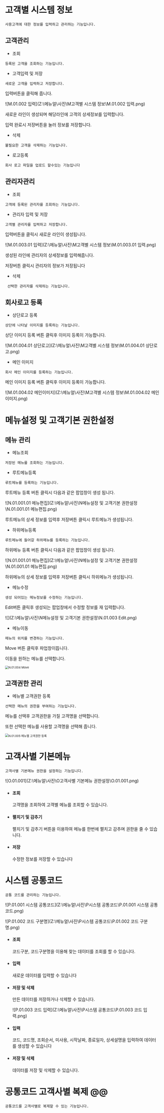 

# 고객별 시스템 정보

```
사용고객에 대한 정보를 입력하고 관리하는 기능입니다.
```

## 고객관리

- 조회

```
등록된 고객을 조회하는 기능입니다.
```

- 고객입력 및 저장

```
새로운 고객을 입력하고 저장합니다.
```

입력버튼을 클릭해 줍니다.

![M.01.002 입력](Z:\메뉴얼\사진\M고객별 시스템 정보\M.01.002 입력.png)

새로운 라인이 생성되며 해당라인에 고객의 상세정보를 입력합니다.

입력 완료시 저장버튼을 눌러 정보를 저장합니다.

- 삭제

```
불필요한 고객을 삭제하는 기능입니다.
```

- 로고등록

```
회사 로고 파일을 업로드 할수있는 기능입니다
```



## 관리자관리

- 조회

```
고객에 등록된 관리자를 조회하는 기능입니다.
```

- 관리자 입력 및 저장

```
고객별 관리자를 입력하고 저장합니다.
```

입력버튼을 클릭시 새로운 라인이 생성됩니다.

![M.01.003.01 입력](Z:\메뉴얼\사진\M고객별 시스템 정보\M.01.003.01 입력.png)

생성된 라인에 관리자의 상세정보를 입력해줍니다.

저장버튼 클릭시 관리자의 정보가 저장됩니다

- 삭제

```
 선택한 관리자를 삭제하는 기능입니다.
```



## 회사로고 등록

- 상단로고 등록

```
상단에 나타날 이미지를 등록하는 기능입니다.
```

상단 이미지 등록 버튼 클릭후 이미지 등록이 가능합니다.

![M.01.004.01 상단로고](Z:\메뉴얼\사진\M고객별 시스템 정보\M.01.004.01 상단로고.png)

- 메인 이미지

```
회사 메인 이미지를 등록하는 기능입니다.
```

메인 이미지 등록 버튼 클릭후 이미지 등록이 가능합니다.

![M.01.004.02 메인이미지](Z:\메뉴얼\사진\M고객별 시스템 정보\M.01.004.02 메인이미지.png)

# 메뉴설정 및 고객기본 권한설정

## 메뉴 관리

- 메뉴조회

```
저장된 메뉴를 조회하는 기능입니다.
```

- 루트메뉴등록

```
루트메뉴를 등록하는 기능입니다.
```

루트메뉴 등록 버튼 클릭시 다음과 같은 팝업창이 생성 됩니다.

![N.01.001.01 메뉴편집](Z:\메뉴얼\사진\N메뉴설정 및 고객기본 권한설정\N.01.001.01 메뉴편집.png)

루트메뉴의 상세 정보를 입력후 저장버튼 클릭시 루트메뉴가 생성됩니다.

- 하위메뉴등록

```
루트메뉴에 들어갈 하위메뉴를 등록하는 기능입니다.
```

하위메뉴 등록 버튼 클릭시 다음과 같은 팝업창이 생성 됩니다.

![N.01.001.01 메뉴편집](Z:\메뉴얼\사진\N메뉴설정 및 고객기본 권한설정\N.01.001.01 메뉴편집.png)

하위메뉴의 상세 정보를 입력후 저장버튼 클릭시 하위메뉴가 생성됩니다.

- 메뉴수정

```
생성 되어있는 메뉴정보를 수정하는 기능입니다.
```

Edit버튼 클릭후 생성되는 팝업창에서 수정할 정보를 재 입력합니다.

![](Z:\메뉴얼\사진\N메뉴설정 및 고객기본 권한설정\N.01.003 Edit.png)



- 메뉴이동

```
메뉴의 위치를 변경하는 기능입니다.
```

 Move  버튼 클릭후 파업창이뜹니다.

이동을 원하는 메뉴를 선택합니다.

<img src="Z:\메뉴얼\사진\N메뉴설정 및 고객기본 권한설정\N.01.004 Move.png" alt="N.01.004 Move" style="zoom: 67%;" />

## 고객권한 관리

- 메뉴별 고객권한 등록

```
선택한 메뉴의 권한을 부여하는 기능입니다.
```

메뉴를 선택후 고객권한을 가질 고객명을 선택합니다.

또한 선택한 메뉴를 사용할 고객명을 선택해 줍니다.

<img src="Z:\메뉴얼\사진\N메뉴설정 및 고객기본 권한설정\N.01.005 메뉴별 고객권한 등록.png" alt="N.01.005 메뉴별 고객권한 등록" style="zoom: 67%;" />





# 고객사별 기본메뉴

```
고객사별 기본메뉴 권한을 설정하는 기능입니다.
```

![O.01.001](Z:\메뉴얼\사진\O고객사별 기본메뉴 권한설정\O.01.001.png)

- #### 조회

  고객명을 조회하여 고객별 메뉴를 조회할 수 있습니다. 

  

- #### 펼치기 및 감추기

  펼치기 및 감추기 버튼을 이용하여 메뉴를 한번에 펼치고 감추며 권한을 줄 수 있습니다.

  

- #### 저장

  수정한 정보를 저장할 수 있습니다

  

# 시스템 공통코드

```
공통 코드를 관리하는 기능입니다.
```

![P.01.001 시스템 공통코드](Z:\메뉴얼\사진\P시스템 공통코드\P.01.001 시스템 공통코드.png)



![P.01.002 코드 구분명](Z:\메뉴얼\사진\P시스템 공통코드\P.01.002 코드 구분명.png)

- #### 조회

  코드구분, 코드구분명을 이용해 찾는 데이터를 조회를 할 수 있습니다.

  

- #### 입력

  새로운 데이터를 입력할 수 있습니다

  

- #### 저장 및 삭제

  만든 데이터를 저장하거나 삭제할 수 있습니다.

  

  ![P.01.003 코드 입력](Z:\메뉴얼\사진\P시스템 공통코드\P.01.003 코드 입력.png)

- #### 입력

  코드,  코드명, 조회순서, 미사용, 시작날짜, 종료일자, 상세설명을 입력하여 데이터를 생성할 수 있습니다



- #### 저장 및 삭제

  데이터를 저장 및 삭제할 수 있습니다.

  

# 공통코드 고객사별 복제 @@

```
공통코드를 고객사별로 복제할 수 있는 기능입니다.
```





